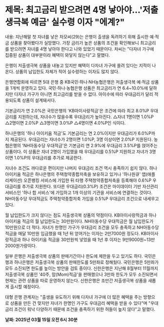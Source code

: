 # **제목: 최고금리 받으려면 4명 낳아야…'저출생극복 예금' 실수령 이자 "에계?"**

  내용: 지난해말 첫 자녀를 낳은 차모씨(29)는 은행이 출생을 독려하기 위해 출시한 예·적금 상품을 찾아봤다가 실망했다. 가장 금리가 높은 상품의 조건을 확인해보니 최고금리를 받으려면 자녀를 4명 낳아야 한다고 나와 있었기 때문이다. 차씨는 "다자녀 가구에 집중된 상품이 대부분이라 혜택이 와닿지 않는다"고 말했다.

은행이 저출생극복 상품을 내놓고 있지만 혜택이 다자녀 가구에 쏠려 있다는 지적이 나온다. 상품의 납입한도 자체가 적어 실수령하는 이자도 많지 않다.

은행연합회에 따르면 5대 은행 중 KB국민·하나·NH농협은행은 저출생극복 예·적금 상품을 1개씩 운영하고 있다. 국민·하나·농협은행 상품은 최고금리가 연 6.4~10.0%에 달하지만 다자녀 가구가 아니면 최고금리를 받을 수 없다. 아이수에 따라 우대금리가 달리 적용되도록 상품이 설계돼서다.

기본금리가 연 2.0%은 국민은행의 'KB아이사랑적금'은 조건에 따라 최고 8.0%P 우대금리를 지원하는데, 자녀수가 많을수록 우대금리가 높아진다. △자녀 1명이면 1.0%P △2명이면 2.0%P △3명이면 3.0%P △4명이면 4.0%P인 식이다.

하나은행의 '하나 아이키움 적금'도 기본금리는 연 2.0%이지만 우대금리가 6.0%P까지 제공된다. 우대금리는 자녀수가 2명이면 1.0%P, 3명 이상이면 2.0%P 지원된다. 농협은행의 'NH아동수당 우대적금'은 기본금리 연 2.9%에 우대금리 3.5%P를 얹어주는 상품이다. 이 상품은 자녀 2명이 가입했을 때 우대금리를 0.5%P 지원하고 자녀가 3명이면 1.0%P의 우대금리를 추가로 제공한다.

자녀수 조건도 까다로운 편이지만 나머지 우대금리 조건 역시 충족하기 쉽지 않다. 하나 아이키움 적금은 하나은행의 주택청약종합저축을 보유하고 있거나 '하나원큐' 앱(애플리케이션) 오픈뱅킹 서비스에 가입한 뒤 타행 주택청약종합저축을 등록해야 0.6%P 우대금리를 추가로 지원한다. 또다른 우대금리(0.3%P) 조건은 마이데이터 기반 자산관리 서비스인 '하나 합 서비스'에 가입하고 1개 이상의 기관을 서비스에 연결하는 것이다. NH아동수당 우대적금도 주택청약종합저축 가입을 0.5%P 우대금리 조건으로 내세우고 있다.

월 납입한도가 크지 않다는 점도 저출생극복 상품의 약점이다. KB아이사랑적금과 하나 아이키움 적금의 월 납입한도는 30만원이다. NH아동수당 우대적금은 월 납입한도가 10만원으로 더 적다. 자녀가 한명인 가구가 우대금리 조건을 모두 충족하고 NH아동수당 적금을 매달 10만원 입금했을 때 1년 뒤 얻어가는 이자는 2만7000원 정도다. KB아이사랑적금과 하나 아이키움 적금을 30만원씩 넣었을 때 1년 후 이자는 9만9000원~13만2000원가량이다.

일부 은행은 저출생극복 상품의 판매기간이나 한도에 제한을 두고 있기도 하다. 국민은행과 하나은행은 저출생극복 상품의 판매한도를 5만좌로 정해뒀다. 국민은행은 5만좌가 모두 소진되면 한도를 높이는 방안을 검토 중이다. 신한은행은 지난해 8월부터 11월까지 저출생극복 상품인 '40주, 맘(Mom)적금'을 판매했으나 3만좌 한도가 모두 소진되면서 현재는 관련 상품을 따로 운영하지 않는다. 신한은행은 조만간 저출생극복 상품을 새롭게 출시할 예정이다.

대형 은행 관계자는 "출생을 유도하기 위해 다자녀 가구에 더 많은 혜택을 주는 방향으로 상품을 만든 건 맞지만 자녀가 한명인 가구도 우대금리 혜택을 받을 수 있다"며 "우대금리 조건이 워낙 다양하기 때문에 조건을 충족하기 위한 허들이 높지 않다"고 말했다.

  **날짜: 2025년 03월 15일 오전 6시 30분**